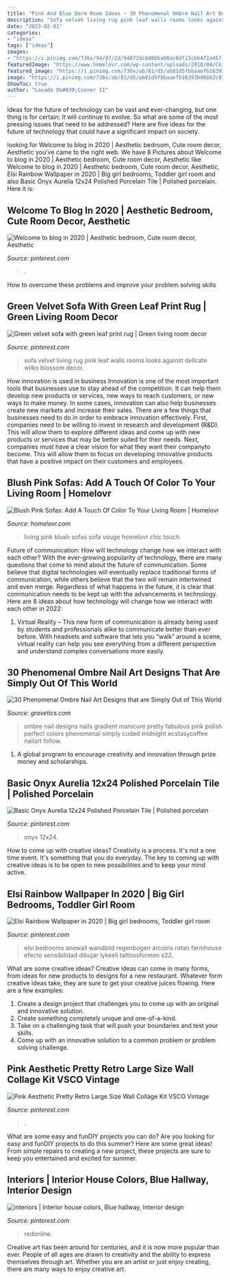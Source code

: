 ```yaml
---
title: "Pink And Blue Dorm Room Ideas ~ 30 Phenomenal Ombre Nail Art Designs That Are Simply Out Of This World"
description: "Sofa velvet living rug pink leaf walls rooms looks against delicate wilko blossom decor"
date: "2023-02-01"
categories:
- "ideas"
tags: ["ideas"]
images:
- "https://i.pinimg.com/736x/94/87/2d/94872dc648bba00ac8df23cb64f2a457.jpg"
featuredImage: "https://www.homelovr.com/wp-content/uploads/2018/04/Chic-Living-Room-With-Half-Round-Sofa.jpeg"
featured_image: "https://i.pinimg.com/736x/ab/81/d5/ab81d5fbbaaefb16393bd6bb2c81661f.jpg"
image: "https://i.pinimg.com/736x/ab/81/d5/ab81d5fbbaaefb16393bd6bb2c81661f.jpg"
ShowToc: true
author: "Lavada O&#039;Conner II"
---
```



Ideas for the future of technology can be vast and ever-changing, but one thing is for certain: It will continue to evolve. So what are some of the most pressing issues that need to be addressed? Here are five ideas for the future of technology that could have a significant impact on society.

	

		
looking for Welcome to blog in 2020 | Aesthetic bedroom, Cute room decor, Aesthetic you've came to the right web. We have 8 Pictures about Welcome to blog in 2020 | Aesthetic bedroom, Cute room decor, Aesthetic like Welcome to blog in 2020 | Aesthetic bedroom, Cute room decor, Aesthetic, Elsi Rainbow Wallpaper in 2020 | Big girl bedrooms, Toddler girl room and also Basic Onyx Aurelia 12x24 Polished Porcelain Tile | Polished porcelain. Here it is:
		
    
## Welcome To Blog In 2020 | Aesthetic Bedroom, Cute Room Decor, Aesthetic

<img loading=lazy src="https://i.pinimg.com/736x/94/87/2d/94872dc648bba00ac8df23cb64f2a457.jpg" onerror="this.onerror=null;this.src='https://tse2.mm.bing.net/th?id=OIP.S3BzbiRcaIQZVIgjR7t4NQHaNK&amp;pid=15.1';" alt="Welcome to blog in 2020 | Aesthetic bedroom, Cute room decor, Aesthetic">

_Source: pinterest.com_

>. 

	

How to overcome these problems and improve your problem solving skills
 

    
## Green Velvet Sofa With Green Leaf Print Rug | Green Living Room Decor

<img loading=lazy src="https://i.pinimg.com/736x/b5/6a/0a/b56a0aa7a99781c81c9e87cf4b9ea67f.jpg" onerror="this.onerror=null;this.src='https://tse4.mm.bing.net/th?id=OIP.n8jT8Uf9j8mmXN1t2Qe-WwHaJ3&amp;pid=15.1';" alt="Green velvet sofa with green leaf print rug | Green living room decor">

_Source: pinterest.com_

>sofa velvet living rug pink leaf walls rooms looks against delicate wilko blossom decor. 

	

How innovation is used in business
Innovation is one of the most important tools that businesses use to stay ahead of the competition. It can help them develop new products or services, new ways to reach customers, or new ways to make money. In some cases, innovation can also help businesses create new markets and increase their sales.
There are a few things that businesses need to do in order to embrace innovation effectively. First, companies need to be willing to invest in research and development (R&D). This will allow them to explore different ideas and come up with new products or services that may be better suited for their needs. Next, companies must have a clear vision for what they want their companyto become. This will allow them to focus on developing innovative products that have a positive impact on their customers and employees.

    
## Blush Pink Sofas: Add A Touch Of Color To Your Living Room | Homelovr

<img loading=lazy src="https://www.homelovr.com/wp-content/uploads/2018/04/Chic-Living-Room-With-Half-Round-Sofa.jpeg" onerror="this.onerror=null;this.src='https://tse1.mm.bing.net/th?id=OIP.Xft00JIO38VcO7TKJhefSwHaJ4&amp;pid=15.1';" alt="Blush Pink Sofas: Add A Touch Of Color To Your Living Room | Homelovr">

_Source: homelovr.com_

>living pink blush sofas sofa vouge homelovr chic touch. 

	

Future of communication: How will technology change how we interact with each other?
With the ever-growing popularity of technology, there are many questions that come to mind about the future of communication. Some believe that digital technologies will eventually replace traditional forms of communication, while others believe that the two will remain intertwined and even merge. Regardless of what happens in the future, it is clear that communication needs to be kept up with the advancements in technology. Here are 8 ideas about how technology will change how we interact with each other in 2022: 
1. Virtual Reality – This new form of communication is already being used by students and professionals alike to communicate better than ever before. With headsets and software that lets you “walk” around a scene, virtual reality can help you see everything from a different perspective and understand complex conversations more easily. 


    
## 30 Phenomenal Ombre Nail Art Designs That Are Simply Out Of This World

<img loading=lazy src="https://www.gravetics.com/wp-content/uploads/2017/08/Blue-to-White-Ombre-Nail-Design.jpg" onerror="this.onerror=null;this.src='https://tse2.mm.bing.net/th?id=OIP.eOU8r2W-jmtxFtrE_2s2XgHaJ0&amp;pid=15.1';" alt="30 Phenomenal Ombre Nail Art Designs that are Simply Out of This World">

_Source: gravetics.com_

>ombre nail designs nails gradient manicure pretty fabulous pink polish perfect colors phenomenal simply cuded midnight ecstasycoffee nailart follow. 

	

1. A global program to encourage creativity and innovation through prize money and scholarships. 

    
## Basic Onyx Aurelia 12x24 Polished Porcelain Tile | Polished Porcelain

<img loading=lazy src="https://i.pinimg.com/736x/0e/e8/c2/0ee8c2d518228460b7930612682f6c6f.jpg" onerror="this.onerror=null;this.src='https://tse3.mm.bing.net/th?id=OIP.7FqFWkrcR2QvJ45NUxDDPQAAAA&amp;pid=15.1';" alt="Basic Onyx Aurelia 12x24 Polished Porcelain Tile | Polished porcelain">

_Source: pinterest.com_

>onyx 12x24. 

	

How to come up with creative ideas?
Creativity is a process. It's not a one time event. It's something that you do everyday. The key to coming up with creative ideas is to be open to new possibilities and to keep your mind active.

    
## Elsi Rainbow Wallpaper In 2020 | Big Girl Bedrooms, Toddler Girl Room

<img loading=lazy src="https://i.pinimg.com/736x/ab/81/d5/ab81d5fbbaaefb16393bd6bb2c81661f.jpg" onerror="this.onerror=null;this.src='https://tse3.mm.bing.net/th?id=OIP.3qgHZJQhQQ95njdQ1NgcQAHaKm&amp;pid=15.1';" alt="Elsi Rainbow Wallpaper in 2020 | Big girl bedrooms, Toddler girl room">

_Source: pinterest.com_

>elsi bedrooms anewall wandbild regenbogen arcoiris rotan farmhouse efecto sensibilidad dibujar lykeeli tattoosformen s22. 

	

What are some creative ideas?
Creative ideas can come in many forms, from ideas for new products to designs for a new restaurant. Whatever form creative ideas take, they are sure to get your creative juices flowing. Here are a few examples: 
1. Create a design project that challenges you to come up with an original and innovative solution.
2. Create something completely unique and one-of-a-kind.
3. Take on a challenging task that will push your boundaries and test your skills.
4. Come up with an innovative solution to a common problem or problem solving challenge.

    
## Pink Aesthetic Pretty Retro Large Size Wall Collage Kit VSCO Vintage

<img loading=lazy src="https://i.pinimg.com/736x/d5/9c/f5/d59cf5f6285244bf34e41a476f342636.jpg" onerror="this.onerror=null;this.src='https://tse3.mm.bing.net/th?id=OIP.t9IOCCcnSjdXDVoWxY0okAHaJ3&amp;pid=15.1';" alt="Pink Aesthetic Pretty Retro Large Size Wall Collage Kit VSCO Vintage">

_Source: pinterest.com_

>. 

	

What are some easy and funDIY projects you can do?
Are you looking for easy and funDIY projects to do this summer? Here are some great ideas! From simple repairs to creating a new project, these projects are sure to keep you entertained and excited for summer.

    
## Interiors | Interior House Colors, Blue Hallway, Interior Design

<img loading=lazy src="https://i.pinimg.com/736x/f9/cd/10/f9cd10b414315dc03297680a76a43911--striped-hallway-blue-hallway.jpg" onerror="this.onerror=null;this.src='https://tse2.mm.bing.net/th?id=OIP.3uXCCqMXaJ6dZeEzD7BaFQHaLG&amp;pid=15.1';" alt="interiors | Interior house colors, Blue hallway, Interior design">

_Source: pinterest.com_

>redonline. 

	

Creative art has been around for centuries, and it is now more popular than ever. People of all ages are drawn to creativity and the ability to express themselves through art. Whether you are an artist or just enjoy creating, there are many ways to enjoy creative art.

